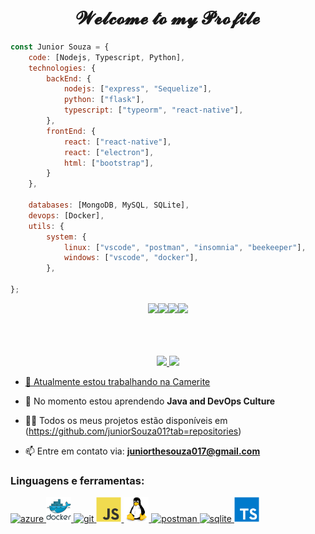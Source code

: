 
<h1 align="center"> 𝓦𝓮𝓵𝓬𝓸𝓶𝓮 𝓽𝓸 𝓶𝔂 𝓟𝓻𝓸𝓯𝓲𝓵𝓮 </h1>


```javascript
const Junior Souza = {
    code: [Nodejs, Typescript, Python],
    technologies: {
        backEnd: {
            nodejs: ["express", "Sequelize"],
            python: ["flask"],
            typescript: ["typeorm", "react-native"],
        },
        frontEnd: {
            react: ["react-native"],
            react: ["electron"],
            html: ["bootstrap"],
        }        
    },
    
    databases: [MongoDB, MySQL, SQLite],
    devops: [Docker],
    utils: {
        system: {
            linux: ["vscode", "postman", "insomnia", "beekeeper"],
            windows: ["vscode", "docker"],       
        },
        
};
```


<p align="center">
  <img src="https://media3.giphy.com/media/ln7z2eWriiQAllfVcn/200w.webp" width="100"><img src="https://i.giphy.com/media/eNAsjO55tPbgaor7ma/200w.webp" width="100"><img src="https://i.giphy.com/media/KzJkzjggfGN5Py6nkT/200.webp" width="100"><img src="https://i.giphy.com/media/IdyAQJVN2kVPNUrojM/200.webp" width="100"><br><br>
 <br><br>
<div align="center">
  <a href="https://https://github.com/Diegochak">
  <img height="150em" src="https://github-readme-stats.vercel.app/api?username=juniorSouza01&show_icons=true&theme=tokyonight&bg_color=120c3b&locale=en"/>
  <img height="150em" src="https://github-readme-stats.vercel.app/api/top-langs/?username=juniorSouza01&show_icons=true&theme=cobalt&title_color=3a7eea&text_color=ffffff&bg_color=120c3b&locale=en&layout=compact"/>
</div> 



- 🔭 Atualmente estou trabalhando na [Camerite](https://camerite.com/)

- 🌱 No momento estou aprendendo **Java and DevOps Culture**

- 👨‍💻 Todos os meus projetos estão disponíveis em (https://github.com/juniorSouza01?tab=repositories)

- 📫 Entre em contato via: **juniorthesouza017@gmail.com**




<h3 align="left">Linguagens e ferramentas:</h3>
<p align="left"> <a href="https://azure.microsoft.com/en-in/" target="_blank" rel="noreferrer"> <img src="https://www.vectorlogo.zone/logos/microsoft_azure/microsoft_azure-icon.svg" alt="azure" width="40" height="40"/> </a> <a href="https://www.docker.com/" target="_blank" rel="noreferrer"> <img src="https://raw.githubusercontent.com/devicons/devicon/master/icons/docker/docker-original-wordmark.svg" alt="docker" width="40" height="40"/> </a> <a href="https://git-scm.com/" target="_blank" rel="noreferrer"> <img src="https://www.vectorlogo.zone/logos/git-scm/git-scm-icon.svg" alt="git" width="40" height="40"/> </a> <a href="https://developer.mozilla.org/en-US/docs/Web/JavaScript" target="_blank" rel="noreferrer"> <img src="https://raw.githubusercontent.com/devicons/devicon/master/icons/javascript/javascript-original.svg" alt="javascript" width="40" height="40"/> </a> <a href="https://www.linux.org/" target="_blank" rel="noreferrer"> <img src="https://raw.githubusercontent.com/devicons/devicon/master/icons/linux/linux-original.svg" alt="linux" width="40" height="40"/> </a><a href="https://postman.com" target="_blank" rel="noreferrer"> <img src="https://www.vectorlogo.zone/logos/getpostman/getpostman-icon.svg" alt="postman" width="40" height="40"/> </a> <a href="https://www.sqlite.org/" target="_blank" rel="noreferrer"> <img src="https://www.vectorlogo.zone/logos/sqlite/sqlite-icon.svg" alt="sqlite" width="40" height="40"/> </a> <a href="https://www.typescriptlang.org/" target="_blank" rel="noreferrer"> <img src="https://raw.githubusercontent.com/devicons/devicon/master/icons/typescript/typescript-original.svg" alt="typescript" width="40" height="40"/> </a> </p>


